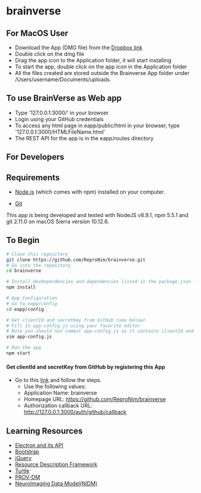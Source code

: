 # brainverse

## For MacOS User
- Download the App (DMG file) from the [Dropbox link](https://www.dropbox.com/s/41fx3ufnrej1d02/BrainVerse-0.0.1.dmg?dl=0)
- Double click on the dmg file
- Drag the app icon to the Application folder, it will start installing
- To start the app, double click on the app icon in the Application folder
- All the files created are stored outside the Brainverse App folder under /Users/username/Documents/uploads.

## To use BrainVerse as Web app
- Type '127.0.0.1:3000/' in your browser
- Login using your GitHub credentials
- To access any html page in eapp/public/html in your browser, type '127.0.0.1:3000/HTMLFileName.html'
- The REST API for the app is in the eapp/routes directory

## For Developers

## Requirements
* [Node.js](https://nodejs.org/en/download/) (which comes with npm) installed on your computer.

* [Git](https://git-scm.com/book/en/v2/Getting-Started-Installing-Git)

This app is being developed and tested with NodeJS v8.9.1, npm 5.5.1 and git 2.11.0 on macOS Sierra version 10.12.6.

## To Begin

```bash
# Clone this repository
git clone https://github.com/ReproNim/brainverse.git
# Go into the repository
cd brainverse

# Install devDependencies and dependencies listed in the package.json - e.g. electron, bootstrap and jQuery
npm install

# App Configuration
# Go to eapp/config
cd eapp/config

# Get clientId and secretKey from GitHub (see below)
# Fill in app-config.js using your favorite editor
# Note you should not commit app-config.js as it contains clientId and secretKey
vim app-config.js

# Run the app
npm start
```
#### Get clientId and secretKey from GitHub by registering this App
* Go to this [link](https://developer.github.com/apps/building-integrations/setting-up-and-registering-oauth-apps/registering-oauth-apps/) and follow the steps.
  * Use the following values:
  * Application Name: brainverse
  * Homepage URL: https://github.com/ReproNim/brainverse
  * Authorization callback URL: http://127.0.0.1:3000/auth/github/callback

## Learning Resources

- [Electron and its API](http://electron.atom.io)
- [Bootstrap](http://getbootstrap.com)
- [jQuery](https://jQuery.com)
- [Resource Description Framework](https://www.w3.org/TR/2014/NOTE-rdf11-primer-20140225/)
- [Turtle](https://www.w3.org/TR/turtle/)
- [PROV-DM](https://www.w3.org/TR/prov-dm/)
- [NeuroImaging Data Model(NIDM)](http://nidm.nidash.org/)
